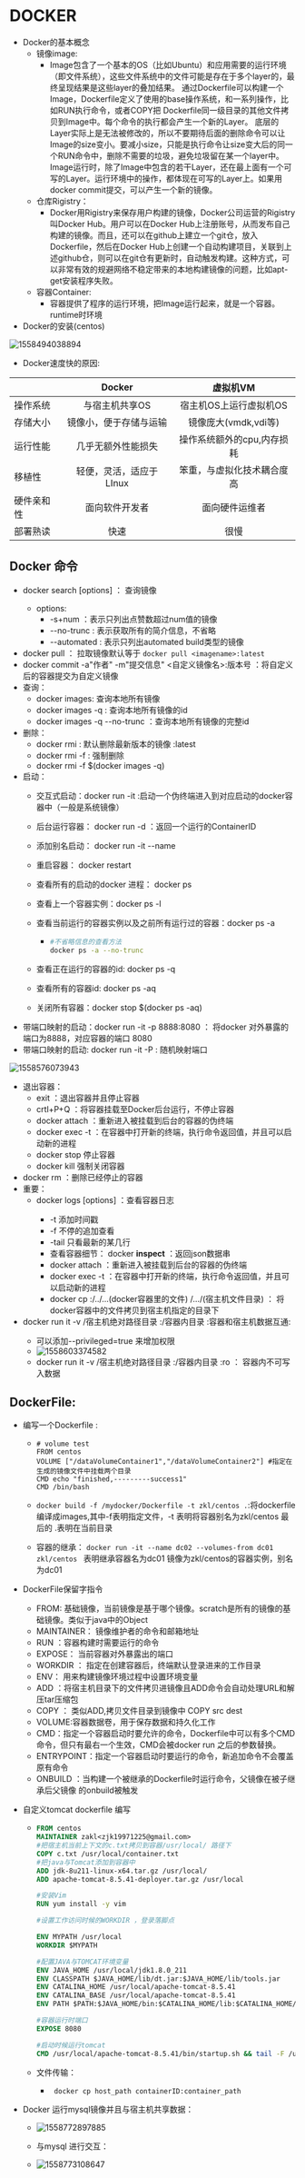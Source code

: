 # DOCKER

+ Docker的基本概念
  + 镜像image:
    + Image包含了一个基本的OS（比如Ubuntu）和应用需要的运行环境（即文件系统），这些文件系统中的文件可能是存在于多个layer的，最终呈现结果是这些layer的叠加结果。
       通过Dockerfile可以构建一个Image，Dockerfile定义了使用的base操作系统，和一系列操作，比如RUN执行命令，或者COPY把 Dockerfile同一级目录的其他文件拷贝到Image中。每个命令的执行都会产生一个新的Layer。
       底层的Layer实际上是无法被修改的，所以不要期待后面的删除命令可以让Image的size变小。要减小size，只能是执行命令让size变大后的同一个RUN命令中，删除不需要的垃圾，避免垃圾留在某一个layer中。
       Image运行时，除了Image中包含的若干Layer，还在最上面有一个可写的Layer。运行环境中的操作，都体现在可写的Layer上。如果用docker commit提交，可以产生一个新的镜像。
  + 仓库Rigistry：
    + Docker用Rigistry来保存用户构建的镜像，Docker公司运营的Rigistry叫Docker Hub。用户可以在Docker Hub上注册账号，从而发布自己构建的镜像。而且，还可以在github上建立一个git仓，放入Dockerfile，然后在Docker Hub上创建一个自动构建项目，关联到上述github仓，则可以在git仓有更新时，自动触发构建。这种方式，可以非常有效的规避网络不稳定带来的本地构建镜像的问题，比如apt-get安装程序失败。
  + 容器Container:
    + 容器提供了程序的运行环境，把Image运行起来，就是一个容器。runtime时环境
+ Docker的安装(centos)

![1558494038894](./1558494038894.png)

+ Docker速度快的原因:
  

||Docker|虚拟机VM|
|:---|:---:|:---:|
| 操作系统   |与宿主机共享OS|宿主机OS上运行虚拟机OS|
|存储大小|镜像小，便于存储与运输|镜像庞大(vmdk,vdi等)|
|运行性能|几乎无额外性能损失|操作系统额外的cpu,内存损耗|
|移植性|轻便，灵活，适应于LInux|笨重，与虚拟化技术耦合度高|
|硬件亲和性|面向软件开发者|面向硬件运维者|
|部署熟读|快速|很慢|

## Docker 命令

+ docker  search   [options]  <imagename> ： 查询镜像
  + options:  
    + -s+num  ：表示只列出点赞数超过num值的镜像
    + --no-trunc : 表示获取所有的简介信息，不省略
    + --automated : 表示只列出automated build类型的镜像
+ docker pull <imagename> ： 拉取镜像默认等于 `docker pull <imagename>:latest`
+ docker commit -a"作者" -m"提交信息" <ContainerId>  <自定义镜像名>:版本号 ：将自定义后的容器提交为自定义镜像
+ 查询：
  + docker images: 查询本地所有镜像
  + docker  images -q : 查询本地所有镜像的id
  + docker images  -q --no-trunc ：查询本地所有镜像的完整id
+ 删除：
  + docker rmi <imagename> :  默认删除最新版本的镜像    :latest
  + docker rmi -f <imagename> : 强制删除
  + docker rmi  -f  $(docker images -q) 
+ 启动：
  + 交互式启动：docker run -it <ImageId>  :启动一个伪终端进入到对应启动的docker容器中（一般是系统镜像）
  
  + 后台运行容器： docker run -d <ImageId> ：返回一个运行的ContainerID
  
  + 添加别名启动： docker run -it --name  <name> <ImageId> 
  
  + 重启容器： docker restart <containerID>
  
  + 查看所有的启动的docker 进程： docker ps
  
  + 查看上一个容器实例：docker ps -l
  
  + 查看当前运行的容器实例以及之前所有运行过的容器：docker ps -a 
  
    + ```bash
      #不省略信息的查看方法
      docker ps -a --no-trunc
      ```
  
  + 查看正在运行的容器的id: docker ps -q
  
  + 查看所有的容器id: docker ps -aq
  
  + 关闭所有容器：docker stop $(docker ps -aq)
+ 带端口映射的启动：docker run -it -p 8888:8080 <ImageId> ： 将docker 对外暴露的端口为8888，对应容器的端口 8080
+ 带端口映射的启动:   docker run -it -P  <imageId> : 随机映射端口

![1558576073943](./1558576073943.png)

+ 退出容器：
  + exit ：退出容器并且停止容器
  + crtl+P+Q ：将容器挂载至Docker后台运行，不停止容器
  + docker attach <ContainerId> ：重新进入被挂载到后台的容器的伪终端
  + docker  exec  -t <containerId>  <command>：在容器中打开新的终端，执行命令返回值，并且可以启动新的进程
  + docker stop <containerId> 停止容器
  + docker kill <containerID> 强制关闭容器
+ docker rm  <ContainerId> ：删除已经停止的容器
+ 重要：
  + docker logs [options] <ContainerID>  ：查看容器日志
    + -t  添加时间戳
    + -f  不停的追加查看
    + -tail  只看最新的某几行
    + 查看容器细节： docker **inspect** <ContainerId> ：返回json数据串
    + docker attach <ContainerId> ：重新进入被挂载到后台的容器的伪终端
    + docker  exec  -t <containerId>  <command>：在容器中打开新的终端，执行命令返回值，并且可以启动新的进程
    + docker cp <containerId>:/../...(docker容器里的文件)  /.../(宿主机文件目录)  ： 将docker容器中的文件拷贝到宿主机指定的目录下  
+ docker run it -v /宿主机绝对路径目录 :/容器内目录  <ImageName> :容器和宿主机数据互通:
  + 可以添加--privileged=true 来增加权限
  + ![1558603374582](./1558603374582.png)
  + docker run it -v /宿主机绝对路径目录 :/容器内目录 :ro <ImageName> ： 容器内不可写入数据

## DockerFile:

+ 编写一个Dockerfile :

  + ```
    # volume test
    FROM centos
    VOLUME ["/dataVolumeContainer1","/dataVolumeContainer2"] #指定在生成的镜像文件中挂载两个目录
    CMD echo "finished,---------success1"
    CMD /bin/bash
    ```

  + `docker build -f /mydocker/Dockerfile -t zkl/centos .`:将dockerfile编译成images,其中-f表明指定文件，-t 表明将容器别名为zkl/centos 最后的 .表明在当前目录

  + 容器的继承： `docker run -it --name dc02 --volumes-from dc01 zkl/centos `  表明继承容器名为dc01 镜像为zkl/centos的容器实例，别名为dc01

+ DockerFile保留字指令
  + FROM:  基础镜像，当前镜像是基于哪个镜像。scratch是所有的镜像的基础镜像。类似于java中的Object
  + MAINTAINER： 镜像维护者的命令和邮箱地址
  + RUN ：容器构建时需要运行的命令
  + EXPOSE： 当前容器对外暴露出的端口
  + WORKDIR ： 指定在创建容器后，终端默认登录进来的工作目录
  + ENV： 用来构建镜像环境过程中设置环境变量
  + ADD ：将宿主机目录下的文件拷贝进镜像且ADD命令会自动处理URL和解压tar压缩包
  + COPY ： 类似ADD,拷贝文件目录到镜像中  COPY src  dest
  + VOLUME:容器数据卷，用于保存数据和持久化工作
  + CMD：指定一个容器启动时要允许的命令，Dockerfile中可以有多个CMD命令，但只有最右一个生效，CMD会被docker run 之后的参数替换。
  + ENTRYPOINT：指定一个容器启动时要运行的命令，新追加命令不会覆盖原有命令
  + ONBUILD ：当构建一个被继承的Dockerfile时运行命令，父镜像在被子继承后父镜像 的onbuild被触发

+ 自定义tomcat dockerfile 编写

  + ```dockerfile
    FROM centos 
    MAINTAINER zakl<zjk19971225@gmail.com>
    #把宿主机当前上下文的c.txt拷贝到容器/usr/local/ 路径下
    COPY c.txt /usr/local/container.txt
    #把java与Tomcat添加到容器中
    ADD jdk-8u211-linux-x64.tar.gz /usr/local/
    ADD apache-tomcat-8.5.41-deployer.tar.gz /usr/local
    
    #安装Vim
    RUN yum install -y vim
    
    #设置工作访问时候的WORKDIR ，登录落脚点
    
    ENV MYPATH /usr/local
    WORKDIR $MYPATH
    
    #配置JAVA与TOMCAT环境变量
    ENV JAVA_HOME /usr/local/jdk1.8.0_211
    ENV CLASSPATH $JAVA_HOME/lib/dt.jar:$JAVA_HOME/lib/tools.jar
    ENV CATALINA_HOME /usr/local/apache-tomcat-8.5.41
    ENV CATALINA_BASE /usr/local/apache-tomcat-8.5.41
    ENV PATH $PATH:$JAVA_HOME/bin:$CATALINA_HOME/lib:$CATALINA_HOME/bin
    
    #容器运行时端口
    EXPOSE 8080
    
    #启动时候运行tomcat
    CMD /usr/local/apache-tomcat-8.5.41/bin/startup.sh && tail -F /usr/local/apache-tomcat-8.5.41/bins/logs/catalina.out
    
    ```

    

  + 文件传输：
    
    + ``` docker cp host_path containerID:container_path```



+ Docker 运行mysql镜像并且与宿主机共享数据：

  + ![1558772897885](./1558772897885.png)

  + 与mysql 进行交互：

  + ![1558773108647](./1558773108647.png)

    


